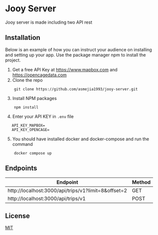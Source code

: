# Jooy Server
 Jooy server is made including two API rest

## Installation
Below is an example of how you can instruct your audience on installing and setting up your app.
Use the package manager npm to install the project.

1. Get a free API Key at https://www.mapbox.com and https://opencagedata.com
2. Clone the repo 
```
    git clone https://github.com/asmejia1993/jooy-server.git
```
3. Install NPM packages
```
    npm install
```
4. Enter your API KEY  in `.env` file
```
   API_KEY_MAPBOX=
   API_KEY_OPENCAGE=
```
5. You should have installed docker and docker-compose and run the command
```
    docker compose up
```

## Endpoints
| Endpoint| Method|
| --- | --- |
| http://localhost:3000/api/trips/v1?limit=8&offset=2 | GET |
| http://localhost:3000/api/trips/v1 | POST|

## License
[MIT](https://choosealicense.com/licenses/mit/)